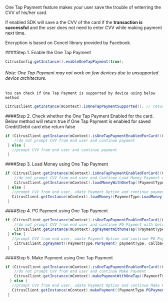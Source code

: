 One Tap Payment feature makes your user save the trouble of enterring the CVV of his/her card.

If enabled SDK will save a the CVV of the card if the <b>transaction is successful</b> and the user does not need to enter CVV while making payment next time.

Encryption is based on Concel library provided by Facebook.

####Step 1. Enable the One Tap Payment
 ```java
CitrusConfig.getInstance().enableOneTapPayment(true);
 ``` 
    
    
###### Note: One Tap Payment may not work on few devices due to unsupported device architecture.
    You can check if One Tap Payment is supported by device using below method
```java
CitrusClient.getInstance(mContext).isOneTapPaymentSupported(); // returns true if supported else false
``` 
  
####Step 2. Check whether the One Tap Payment Enabled for the card.
Below method will return true if One Tap Payment is enabled for saved Credit/Debit card else return false
 ```java
 if (CitrusClient.getInstance(mContext).isOneTapPaymentEnabledForCard((CardOption) paymentOption)) {
     //do not prompt CVV from end user and continue payment
  } else {
    //prompt CVV from end user and continue payment
  }
  ``` 
####Step 3. Load Money using One Tap Payment

 ```java
 if (CitrusClient.getInstance(mContext).isOneTapPaymentEnabledForCard((CardOption) paymentOption)) {
     //do not prompt CVV from end user and Continue Load Money Payment with below method
     CitrusClient.getInstance(mContext).loadMoneyWithOneTap((PaymentType.LoadMoney) paymentType, callback);
  } else {
    //prompt CVV from end user, udate Payment Option and continue payment
    CitrusClient.getInstance(mContext).loadMoney((PaymentType.LoadMoney) paymentType, callback);
  }
 ``` 
####Step 4. PG Payment using One Tap Payment

 ```java
 if (CitrusClient.getInstance(mContext).isOneTapPaymentEnabledForCard((CardOption) paymentOption)) {
     //do not prompt CVV from end user and continue PG Payment with below method
     CitrusClient.getInstance(mContext).pgPaymentWithOneTap((PaymentType.PGPayment) paymentType, callback);
  } else {
    //prompt CVV from end user, udate Payment Option and continue PG Payment
     citrusClient.pgPayment((PaymentType.PGPayment) paymentType, callback);
  }
 ``` 
####Step 5. Make Payment using One Tap Payment

 ```java
 if (CitrusClient.getInstance(mContext).isOneTapPaymentEnabledForCard((CardOption) paymentOption)) {
     //do not prompt CVV from end user and continue Make Payment
     CitrusClient.getInstance(mContext).makePaymentWithOneTap((PaymentType.PGPayment) paymentType, callback);
   } else {
    //prompt CVV from end user, udate Payment Option and continue Make Payment
    CitrusClient.getInstance(mContext).makePayment((PaymentType.PGPayment) paymentType, callback);
  }
 ``` 
  
                
    
    
